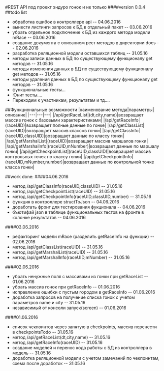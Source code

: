 #REST API под проект эндуро гонок и не только
####version 0.0.4
##todo list
- обработка ошибок в контроллере api -- 04.06.2016
- вынести листинги запросов к БД в отдельный пакет -- 03.06.2016
- убрать отдельное подключение к БД из каждого метода модели mRace -- 03.06.2016
- создание документа с описанием рест методов в директории docs -- 02.06.2016
- разработка реляционной модели оставшихся таблиц -- 31.05.16
- методы записи данных в БД по существующему функционалу get методов -- 31.05.16
- методы изменения данных в БД по существующему функционалу get методов -- 31.05.16
- методы удаления данных в БД по существующему функционалу get методов -- 31.05.16
- функциональные тесты...
- Юнит тесты....
- Переходим к участникам, результатам и тд.... 


##Функциональные возможности
|наименование метода|параметры|описание|
|---|---|---|
|/api/getRaceList|(dt,city,name)|возвращает массив гонок с базовыми характеристиками|
|/api/getRaceInfo|(raceUID)|возвращает полные данные по гонке|
|/api/getClassList|(raceUID)|возвращает массив классов гонки|
|/api/getClassInfo|(raceUID,classUID)|возвращает данные по классу гонки|
|/api/getMarshalList|(raceUID)|возвращает массив маршалов гонки|
|/api/getMarshalInfo|(raceUID,mNumber)|возвращает данные по маршалу гонки|
|/api/getCheckpointList|(raceUID,classUID)|возвращает массив контрольных точек по классу гонки|
|/api/getCheckpointInfo|(raceUID,mNumber,number)|возвращает данные по контрольной точке класса гонки|


##work done:
####04.06.2016
- метод /api/getClassInfo(raceUID,classUID) -- 31.05.16
- метод /api/getCheckpointList(raceUID) -- 31.05.16
- метод /api/getCheckpointInfo(raceUID,classUID,number) -- 31.05.16
- функция в контроллере structToJson -- 04.06.2016
- доработать фронт для тестирования фукционала -- 04.06.2016
- бъютифай json в таблице функциональных тестов на фронте в колонке результатов -- 04.06.2016


####03.06.2016
- рефакторинг модели mRace (разделить getRaceInfo на функции) -- 02.06.2016
- метод /api/getClassList(raceUID) -- 31.05.16
- метод /api/getMarshalList(raceUID) -- 31.05.16
- метод /api/getMarshalInfo(raceUID,mNumber) -- 31.05.16


####02.06.2016
- убрать ненужные поля с массивами из гонки при getRaceList -- 01.06.2016
- убрать массив гонок при getRaceInfo -- 01.06.2016
- исправление ошибки с пустым городом в getRaceInfo -- 01.06.2016
- доработка запросов на получение списка гонок с учетом параметров name и city -- 31.05.16
- независимый от консоли запуск(screen) -- 01.06.2016


####01.06.2016
- список чекпоинтов через запятую в checkpoints, массив перенести в checkpointsTodo -- 31.05.16
- метод /api/getRaceList(dt,city,name) -- 31.05.16
- метод /api/getRaceInfo(raceUID) -- 31.05.16
- создание моделей и перенос кода работы с БД из контроллера в модель -- 31.05.16
- доработка реляционной модели с учетом замечаний по чекпоинтам, схема после доработок -- 31.05.16